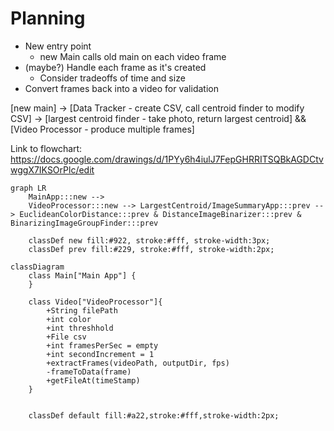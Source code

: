 # Planning
- New entry point
    - new Main calls old main on each video frame
- (maybe?) Handle each frame as it's created
    - Consider tradeoffs of time and size
- Convert frames back into a video for validation


[new main] -> [Data Tracker - create CSV, call centroid finder to modify CSV] -> [largest centroid finder - take photo, return largest centroid] && [Video Processor - produce multiple frames] 

Link to flowchart: https://docs.google.com/drawings/d/1PYy6h4iulJ7FepGHRRITSQBkAGDCtvwggX7IKSOrPlc/edit

<!-- To view the diagram below in preview, add Markdown Preview Mermaid Support extension -->
```mermaid
graph LR
    MainApp:::new --> 
    VideoProcessor:::new --> LargestCentroid/ImageSummaryApp:::prev --> EuclideanColorDistance:::prev & DistanceImageBinarizer:::prev & BinarizingImageGroupFinder:::prev

    classDef new fill:#922, stroke:#fff, stroke-width:3px;
    classDef prev fill:#229, stroke:#fff, stroke-width:2px;
```

```mermaid
classDiagram
    class Main["Main App"] {
    }

    class Video["VideoProcessor"]{
        +String filePath
        +int color
        +int threshhold
        +File csv
        +int framesPerSec = empty
        +int secondIncrement = 1
        +extractFrames(videoPath, outputDir, fps)
        -frameToData(frame)
        +getFileAt(timeStamp)
    }


    classDef default fill:#a22,stroke:#fff,stroke-width:2px;
```

<!-- 
    class DataTracker["Data Tracker"] {
        +int color
        +int threshhold
        +String filePath
        +File CSV
        +VideoProcessor processor
        -processVideoData(data, CSV, videoProcessor)
    }
    -->





